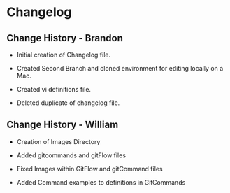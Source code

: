 # Changelog

## Change History - Brandon
- Initial creation of Changelog file. 

- Created Second Branch and cloned environment for editing locally on a Mac. 
- Created vi definitions file. 

- Deleted duplicate of changelog file. 

## Change History - William

- Creation of Images Directory

- Added gitcommands and gitFlow files

- Fixed Images within GitFlow and gitCommand files

- Added Command examples to definitions in GitCommands
